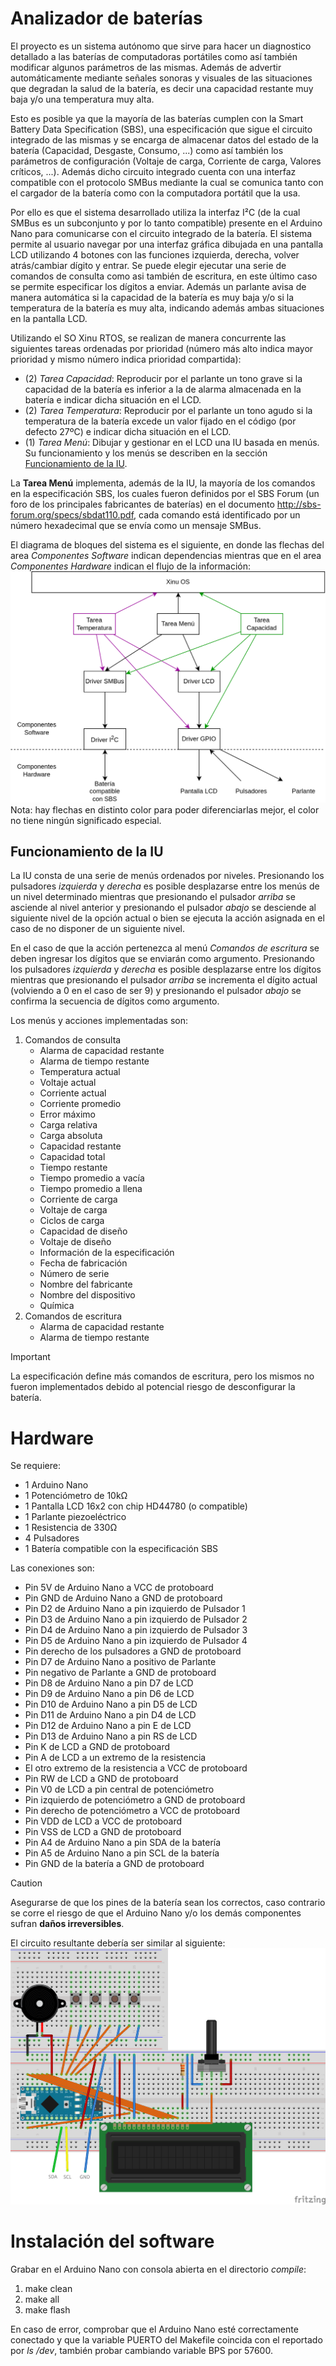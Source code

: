 # Analizador de baterías

El proyecto es un sistema autónomo que sirve para hacer un diagnostico detallado a las baterías de computadoras portátiles como así también modificar algunos parámetros de las mismas. Además de advertir automáticamente mediante señales sonoras y visuales de las situaciones que degradan la salud de la batería, es decir una capacidad restante muy baja y/o una temperatura muy alta.

Esto es posible ya que la mayoría de las baterías cumplen con la Smart Battery Data Specification (SBS), una especificación que sigue el circuito integrado de las mismas y se encarga de almacenar datos del estado de la batería (Capacidad, Desgaste, Consumo, ...) como así también los parámetros de configuración (Voltaje de carga, Corriente de carga, Valores críticos, ...). Además dicho circuito integrado cuenta con una interfaz compatible con el protocolo SMBus mediante la cual se comunica tanto con el cargador de la batería como con la computadora portátil que la usa.

Por ello es que el sistema desarrollado utiliza la interfaz I²C (de la cual SMBus es un subconjunto y por lo tanto compatible) presente en el Arduino Nano para comunicarse con el circuito integrado de la batería. El sistema permite al usuario navegar por una interfaz gráfica dibujada en una pantalla LCD utilizando 4 botones con las funciones izquierda, derecha, volver atrás/cambiar dígito y entrar. Se puede elegir ejecutar una serie de comandos de consulta como asi también de escritura, en este último caso se permite especificar los dígitos a enviar. Además un parlante avisa de manera automática si la capacidad de la batería es muy baja y/o si la temperatura de la batería es muy alta, indicando además ambas situaciones en la pantalla LCD.

Utilizando el SO Xinu RTOS, se realizan de manera concurrente las siguientes tareas ordenadas por prioridad (número más alto indica mayor prioridad y mismo número indica prioridad compartida):
- (2) *Tarea Capacidad*: Reproducir por el parlante un tono grave si la capacidad de la batería es inferior a la de alarma almacenada en la batería e indicar dicha situación en el LCD.
- (2) *Tarea Temperatura*: Reproducir por el parlante un tono agudo si la temperatura de la batería excede un valor fijado en el código (por defecto 27ºC) e indicar dicha situación en el LCD.
- (1) *Tarea Menú*: Dibujar y gestionar en el LCD una IU basada en menús. Su funcionamiento y los menús se describen en la sección [Funcionamiento de la IU](https://github.com/YoAlejandro/PSE-TPF?tab=readme-ov-file#funcionamiento-de-la-iu).

La **Tarea Menú** implementa, además de la IU, la mayoría de los comandos en la especificación SBS, los cuales fueron definidos por el SBS Forum (un foro de los principales fabricantes de baterías) en el documento http://sbs-forum.org/specs/sbdat110.pdf, cada comando está identificado por un número hexadecimal que se envía como un mensaje SMBus.

El diagrama de bloques del sistema es el siguiente, en donde las flechas del area *Componentes Software* indican dependencias mientras que en el area *Componentes Hardware* indican el flujo de la información:
![](Younes_PSE_TPF_bloques.png)
Nota: hay flechas en distinto color para poder diferenciarlas mejor, el color no tiene ningún significado especial.

## Funcionamiento de la IU

La IU consta de una serie de menús ordenados por niveles. Presionando los pulsadores *izquierda* y *derecha* es posible desplazarse entre los menús de un nivel determinado mientras que presionando el pulsador *arriba* se asciende al nivel anterior y presionando el pulsador *abajo* se desciende al siguiente nivel de la opción actual o bien se ejecuta la acción asignada en el caso de no disponer de un siguiente nivel.

En el caso de que la acción pertenezca al menú *Comandos de escritura* se deben ingresar los dígitos que se enviarán como argumento. Presionando los pulsadores *izquierda* y *derecha* es posible desplazarse entre los dígitos mientras que presionando el pulsador *arriba* se incrementa el dígito actual (volviendo a 0 en el caso de ser 9) y presionando el pulsador *abajo* se confirma la secuencia de dígitos como argumento.

Los menús y acciones implementadas son:

1. Comandos de consulta
    - Alarma de capacidad restante
    - Alarma de tiempo restante
    - Temperatura actual
    - Voltaje actual
    - Corriente actual
    - Corriente promedio
    - Error máximo
    - Carga relativa
    - Carga absoluta
    - Capacidad restante
    - Capacidad total
    - Tiempo restante
    - Tiempo promedio a vacía
    - Tiempo promedio a llena
    - Corriente de carga
    - Voltaje de carga
    - Ciclos de carga
    - Capacidad de diseño
    - Voltaje de diseño
    - Información de la especificación
    - Fecha de fabricación
    - Número de serie
    - Nombre del fabricante
    - Nombre del dispositivo
    - Química
2. Comandos de escritura
    - Alarma de capacidad restante
    - Alarma de tiempo restante

> [!IMPORTANT]
> La especificación define más comandos de escritura, pero los mismos no fueron implementados debido al potencial riesgo de desconfigurar la batería.

# Hardware

Se requiere:
- 1 Arduino Nano
- 1 Potenciómetro de 10kΩ
- 1 Pantalla LCD 16x2 con chip HD44780 (o compatible)
- 1 Parlante piezoeléctrico
- 1 Resistencia de 330Ω
- 4 Pulsadores
- 1 Batería compatible con la especificación SBS

Las conexiones son:
- Pin 5V de Arduino Nano a VCC de protoboard
- Pin GND de Arduino Nano a GND de protoboard
- Pin D2 de Arduino Nano a pin izquierdo de Pulsador 1
- Pin D3 de Arduino Nano a pin izquierdo de Pulsador 2
- Pin D4 de Arduino Nano a pin izquierdo de Pulsador 3
- Pin D5 de Arduino Nano a pin izquierdo de Pulsador 4
- Pin derecho de los pulsadores a GND de protoboard
- Pin D7 de Arduino Nano a positivo de Parlante
- Pin negativo de Parlante a GND de protoboard
- Pin D8 de Arduino Nano a pin D7 de LCD
- Pin D9 de Arduino Nano a pin D6 de LCD
- Pin D10 de Arduino Nano a pin D5 de LCD
- Pin D11 de Arduino Nano a pin D4 de LCD
- Pin D12 de Arduino Nano a pin E de LCD
- Pin D13 de Arduino Nano a pin RS de LCD
- Pin K de LCD a GND de protoboard
- Pin A de LCD a un extremo de la resistencia
- El otro extremo de la resistencia a VCC de protoboard
- Pin RW de LCD a GND de protoboard
- Pin V0 de LCD a pin central de potenciómetro
- Pin izquierdo de potenciómetro a GND de protoboard
- Pin derecho de potenciómetro a VCC de protoboard
- Pin VDD de LCD a VCC de protoboard
- Pin VSS de LCD a GND de protoboard
- Pin A4 de Arduino Nano a pin SDA de la batería
- Pin A5 de Arduino Nano a pin SCL de la batería
- Pin GND de la batería a GND de protoboard

> [!CAUTION]
> Asegurarse de que los pines de la batería sean los correctos, caso contrario se corre el riesgo de que el Arduino Nano y/o los demás componentes sufran **daños irreversibles**.

El circuito resultante debería ser similar al siguiente:
![](Younes_PSE_TPF_componentes.png)

# Instalación del software

Grabar en el Arduino Nano con consola abierta en el directorio *compile*:
1. make clean
2. make all
3. make flash

En caso de error, comprobar que el Arduino Nano esté correctamente conectado y que la variable PUERTO del Makefile coincida con el reportado por _ls /dev_, también probar cambiando variable BPS por 57600.
